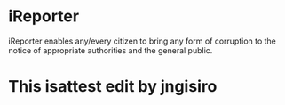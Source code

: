 # iReporter
 iReporter enables any/every citizen to bring any form of corruption to the notice of appropriate authorities and the general public.

# This isattest edit by jngisiro